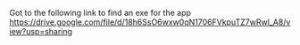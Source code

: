 Got to the following link to find an exe for the app
https://drive.google.com/file/d/18h6SsO6wxw0qN1706FVkpuTZ7wRwl_A8/view?usp=sharing
